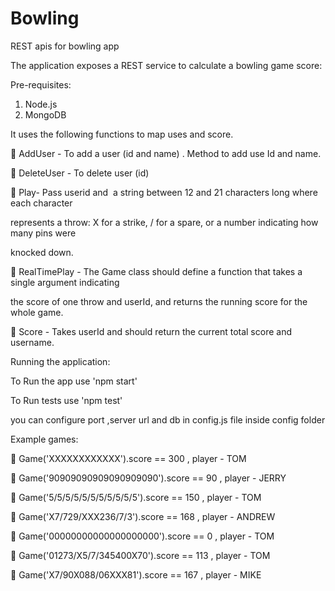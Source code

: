 # Bowling
REST apis for  bowling app

The application exposes a  REST service to calculate a bowling game score:


Pre-requisites:
   1. Node.js 
   2. MongoDB

It uses the following functions to map uses and score. 

 AddUser - To add a user (id and name) . Method to add use Id and name.

 DeleteUser - To delete user (id)

 Play- Pass userid and  a string between 12 and 21 characters long where each character 

represents a throw: X for a strike, / for a spare, or a number indicating how many pins were 

knocked down.

 RealTimePlay - The Game class should define a function that takes a single argument indicating 

the score of one throw and userId, and returns the running score for the whole game.

 Score - Takes userId and should return the current total score and username.




Running the application:

To Run the app use 'npm start'

To Run tests use 'npm test'

you can configure port ,server url and db in  config.js file inside config folder



Example games:

 Game('XXXXXXXXXXXX').score == 300 , player - TOM

 Game('90909090909090909090').score == 90 , player - JERRY

 Game('5/5/5/5/5/5/5/5/5/5/5').score == 150 , player - TOM

 Game('X7/729/XXX236/7/3').score == 168 , player - ANDREW

 Game('00000000000000000000').score == 0 , player - TOM

 Game('01273/X5/7/345400X70').score == 113 , player - TOM

 Game('X7/90X088/06XXX81').score == 167 , player - MIKE
